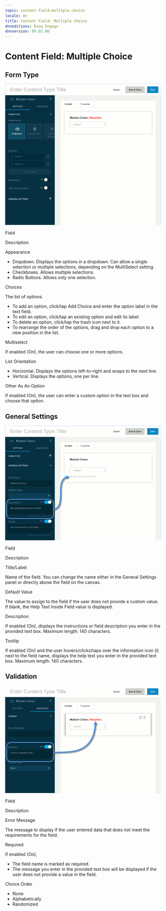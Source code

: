 ```yaml
---
topic: content-field-multiple-choice
locale: en
title: Content Field: Multiple Choice
dnneditions: Evoq Engage
dnnversion: 09.02.00
---
```


# Content Field: Multiple Choice

## Form Type

  

![Form Type for Multiple Choice field](/images/scr-ContentField-MultipleChoice-formtype.gif)

  

Field

Description

Appearance

*   Dropdown. Displays the options in a dropdown. Can allow a single selection or multiple selections, depending on the MultiSelect setting.
*   Checkboxes. Allows multiple selections.
*   Radio Buttons. Allows only one selection.

Choices

The list of options.

*   To add an option, click/tap Add Choice and enter the option label in the text field.
*   To edit an option, click/tap an existing option and edit its label.
*   To delete an option, click/tap the trash icon next to it.
*   To rearrange the order of the options, drag and drop each option to a new position in the list.

Multiselect

If enabled (On), the user can choose one or more options.

List Orientation

*   Horizontal. Displays the options left-to-right and wraps to the next line.
*   Vertical. Displays the options, one per line.

Other As An Option

If enabled (On), the user can enter a custom option in the text box and choose that option.

## General Settings

  

![General Settings for Multiple Choice field](/images/scr-ContentField-MultipleChoice-generalsettings.gif)

  

Field

Description

Title/Label

Name of the field. You can change the name either in the General Settings panel or directly above the field on the canvas.

Default Value

The value to assign to the field if the user does not provide a custom value. If blank, the Help Text Inside Field value is displayed.

Description

If enabled (On), displays the instructions or field description you enter in the provided text box. Maximum length: 140 characters.

Tooltip

If enabled (On) and the user hovers/clicks/taps over the information icon (i) next to the field name, displays the help text you enter in the provided text box. Maximum length: 140 characters.

## Validation

  

![Validation for Multiple Choice field](/images/scr-ContentField-MultipleChoice-validation.gif)

  

Field

Description

Error Message

The message to display if the user entered data that does not meet the requirements for the field.

Required

If enabled (On),

*   The field name is marked as required.
*   The message you enter in the provided text box will be displayed if the user does not provide a value in the field.

Choice Order

*   None
*   Alphabetically
*   Randomized